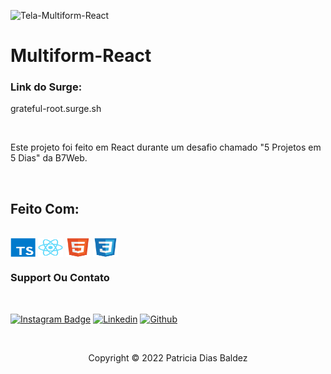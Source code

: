 

![Tela-Multiform-React](https://user-images.githubusercontent.com/88301906/155624081-9542dcbb-0208-4ec9-890d-16f3d0a560a8.png)

# Multiform-React

### Link do Surge: ### 
grateful-root.surge.sh

<br />

Este projeto foi feito em React durante um desafio chamado "5 Projetos em 5 Dias" da B7Web.

<br />

## Feito Com:

<br />

  <img align="center" alt="Paty-Ts" height="30" width="40" src="https://raw.githubusercontent.com/devicons/devicon/master/icons/typescript/typescript-plain.svg">
  <img align="center" alt="Paty-React" height="30" width="40" src="https://raw.githubusercontent.com/devicons/devicon/master/icons/react/react-original.svg">
  <img align="center" alt="Paty-HTML" height="30" width="40" src="https://raw.githubusercontent.com/devicons/devicon/master/icons/html5/html5-original.svg">
  <img align="center" alt="Paty-CSS" height="30" width="40" src="https://raw.githubusercontent.com/devicons/devicon/master/icons/css3/css3-original.svg">

<br />

### Support Ou Contato ###

<br />

[![Instagram Badge](https://img.shields.io/badge/Instagram-E4405F?style=for-the-badge&logo=instagram&logoColor=white)](https://www.instagram.com/patriciabaldez/)
[![Linkedin](https://img.shields.io/badge/LinkedIn-0077B5?style=for-the-badge&logo=linkedin&logoColor=white)](https://www.linkedin.com/in/patricia-dias-baldez-a89b0818a/)
[![Github](https://img.shields.io/badge/GitHub-100000?style=for-the-badge&logo=github&logoColor=white)](https://github.com/Patriciabadez/multiform)

<br />

<p align="center">Copyright © 2022 Patricia Dias Baldez</p>
